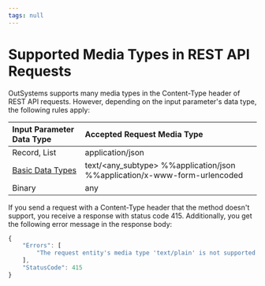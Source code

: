 ```yaml
---
tags: null
---
```


# Supported Media Types in REST API Requests

OutSystems supports many media types in the Content-Type header of REST API requests. However, depending on the input parameter's data type, the following rules apply:

| Input Parameter Data Type | Accepted Request Media Type |
| :--- | :--- |
| Record, List | application/json |
| [Basic Data Types](../../../data/data-types/available-data-types.md#basic-data-types%3E) | text/&lt;any\_subtype&gt; %%application/json %%application/x-www-form-urlencoded |
| Binary | any |

If you send a request with a Content-Type header that the method doesn't support, you receive a response with status code 415. Additionally, you get the following error message in the response body:

```javascript
{
    "Errors": [
        "The request entity's media type 'text/plain' is not supported for this resource."
    ],
    "StatusCode": 415
}
```

